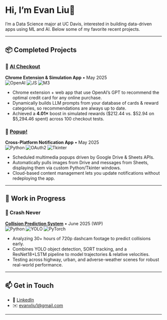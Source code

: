 # Hi, I’m Evan Liu👋

I’m a Data Science major at UC Davis, interested in building data-driven apps using ML and AI. Below some of my favorite recent projects.

---

## 📦 Completed Projects

### 🚀 [AI Checkout](https://github.com/evanxliu1/AICheckout)
**Chrome Extension & Simulation App** • May 2025  
![OpenAI](https://img.shields.io/badge/OpenAI-API-blue) ![JS](https://img.shields.io/badge/JavaScript-ES6-yellow) ![M3](https://img.shields.io/badge/Manifest%20V3-lightgrey)  

- Chrome extension + web app that use OpenAI’s GPT to recommend the optimal credit card for any online purchase.  
- Dynamically builds LLM prompts from your database of cards & reward categories, so recommendations are always up to date.  
- Achieved a **4.01×** boost in simulated rewards ($212.44 vs. $52.94 on \$5,294.46 spent) across 100 checkout tests.

### 🔔 [Popup!](https://github.com/evanxliu1/popup)
**Cross-Platform Notification App** • May 2025  
![Python](https://img.shields.io/badge/Python-3.10-blue) ![OAuth2](https://img.shields.io/badge/OAuth2-green) ![Tkinter](https://img.shields.io/badge/Tkinter-grey)  

- Scheduled multimedia popups driven by Google Drive & Sheets APIs.  
- Automatically pulls images from Drive and messages from Sheets, displaying them via custom Python/Tkinter windows.  
- Cloud-based content management lets you update notifications without redeploying the app.

---

## 🚧 Work in Progress

### 📸 Crash Never  
[**Collision Prediction System**](https://github.com/your-username/crash-never) • June 2025 (WIP)  
![Python](https://img.shields.io/badge/Python-3.10-blue) ![YOLO](https://img.shields.io/badge/YOLO-darkred) ![PyTorch](https://img.shields.io/badge/PyTorch-orange)  

- Analyzing 30+ hours of 720p dashcam footage to predict collisions early.  
- Combines YOLO object detection, SORT tracking, and a ResNet18+LSTM pipeline to model trajectories & relative velocities.  
- Testing across highway, urban, and adverse-weather scenes for robust real-world performance.

---

## 📫 Get in Touch

- 🔗 [LinkedIn](https://linkedin.com/in/evanxliu1)  
- ✉️ evanxliu1@gmail.com 

---
